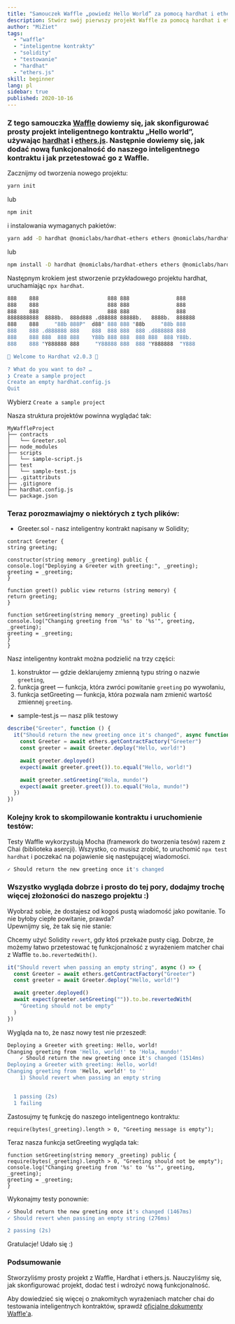 ```yaml
---
title: "Samouczek Waffle „powiedz Hello World” za pomocą hardhat i ethers"
description: Stwórz swój pierwszy projekt Waffle za pomocą hardhat i ethers.js
author: "MiZiet"
tags:
  - "waffle"
  - "inteligentne kontrakty"
  - "solidity"
  - "testowanie"
  - "hardhat"
  - "ethers.js"
skill: beginner
lang: pl
sidebar: true
published: 2020-10-16
---
```


### Z tego samouczka [Waffle](https://ethereum-waffle.readthedocs.io) dowiemy się, jak skonfigurować prosty projekt inteligentnego kontraktu „Hello world”, używając [hardhat](https://hardhat.org/) i [ethers.js](https://docs.ethers.io/v5/). Następnie dowiemy się, jak dodać nową funkcjonalność do naszego inteligentnego kontraktu i jak przetestować go z Waffle.

Zacznijmy od tworzenia nowego projektu:

```bash
yarn init
```

lub

```bash
npm init
```

i instalowania wymaganych pakietów:

```bash
yarn add -D hardhat @nomiclabs/hardhat-ethers ethers @nomiclabs/hardhat-waffle ethereum-waffle chai
```

lub

```bash
npm install -D hardhat @nomiclabs/hardhat-ethers ethers @nomiclabs/hardhat-waffle ethereum-waffle chai
```

Następnym krokiem jest stworzenie przykładowego projektu hardhat, uruchamiając `npx hardhat`.

```bash
888    888                      888 888               888
888    888                      888 888               888
888    888                      888 888               888
8888888888  8888b.  888d888 .d88888 88888b.   8888b.  888888
888    888     "88b 888P"  d88" 888 888 "88b     "88b 888
888    888 .d888888 888    888  888 888  888 .d888888 888
888    888 888  888 888    Y88b 888 888  888 888  888 Y88b.
888    888 "Y888888 888     "Y88888 888  888 "Y888888  "Y888

👷 Welcome to Hardhat v2.0.3 👷‍

? What do you want to do? …
❯ Create a sample project
Create an empty hardhat.config.js
Quit
```

Wybierz `Create a sample project`

Nasza struktura projektów powinna wyglądać tak:

```
MyWaffleProject
├── contracts
│   └── Greeter.sol
├── node_modules
├── scripts
│   └── sample-script.js
├── test
│   └── sample-test.js
├── .gitattributs
├── .gitignore
├── hardhat.config.js
└── package.json
```

### Teraz porozmawiajmy o niektórych z tych plików:

- Greeter.sol - nasz inteligentny kontrakt napisany w Solidity;

```solidity
contract Greeter {
string greeting;

constructor(string memory _greeting) public {
console.log("Deploying a Greeter with greeting:", _greeting);
greeting = _greeting;
}

function greet() public view returns (string memory) {
return greeting;
}

function setGreeting(string memory _greeting) public {
console.log("Changing greeting from '%s' to '%s'", greeting, _greeting);
greeting = _greeting;
}
}
```

Nasz inteligentny kontrakt można podzielić na trzy części:

1. konstruktor — gdzie deklarujemy zmienną typu string o nazwie `greeting`,
2. funkcja greet — funkcja, która zwróci powitanie `greeting` po wywołaniu,
3. funkcja setGreeting — funkcja, która pozwala nam zmienić wartość zmiennej `greeting`.

- sample-test.js — nasz plik testowy

```js
describe("Greeter", function () {
  it("Should return the new greeting once it's changed", async function () {
    const Greeter = await ethers.getContractFactory("Greeter")
    const greeter = await Greeter.deploy("Hello, world!")

    await greeter.deployed()
    expect(await greeter.greet()).to.equal("Hello, world!")

    await greeter.setGreeting("Hola, mundo!")
    expect(await greeter.greet()).to.equal("Hola, mundo!")
  })
})
```

### Kolejny krok to skompilowanie kontraktu i uruchomienie testów:

Testy Waffle wykorzystują Mocha (framework do tworzenia tesów) razem z Chai (biblioteka asercji). Wszystko, co musisz zrobić, to uruchomić `npx test hardhat` i poczekać na pojawienie się następującej wiadomości.

```bash
✓ Should return the new greeting once it's changed
```

### Wszystko wygląda dobrze i prosto do tej pory, dodajmy trochę więcej złożoności do naszego projektu :)

Wyobraź sobie, że dostajesz od kogoś pustą wiadomość jako powitanie. To nie byłoby ciepłe powitanie, prawda?  
Upewnijmy się, że tak się nie stanie:

Chcemy użyć Solidity `revert`, gdy ktoś przekaże pusty ciąg. Dobrze, że możemy łatwo przetestować tę funkcjonalność z wyrażeniem matcher chai z Waffle `to.bo.revertedWith()`.

```js
it("Should revert when passing an empty string", async () => {
  const Greeter = await ethers.getContractFactory("Greeter")
  const greeter = await Greeter.deploy("Hello, world!")

  await greeter.deployed()
  await expect(greeter.setGreeting("")).to.be.revertedWith(
    "Greeting should not be empty"
  )
})
```

Wygląda na to, że nasz nowy test nie przeszedł:

```bash
Deploying a Greeter with greeting: Hello, world!
Changing greeting from 'Hello, world!' to 'Hola, mundo!'
    ✓ Should return the new greeting once it's changed (1514ms)
Deploying a Greeter with greeting: Hello, world!
Changing greeting from 'Hello, world!' to ''
    1) Should revert when passing an empty string


  1 passing (2s)
  1 failing
```

Zastosujmy tę funkcję do naszego inteligentnego kontraktu:

```solidity
require(bytes(_greeting).length > 0, "Greeting message is empty");
```

Teraz nasza funkcja setGreeting wygląda tak:

```solidity
function setGreeting(string memory _greeting) public {
require(bytes(_greeting).length > 0, "Greeting should not be empty");
console.log("Changing greeting from '%s' to '%s'", greeting, _greeting);
greeting = _greeting;
}
```

Wykonajmy testy ponownie:

```bash
✓ Should return the new greeting once it's changed (1467ms)
✓ Should revert when passing an empty string (276ms)

2 passing (2s)
```

Gratulacje! Udało się :)

### Podsumowanie

Stworzyliśmy prosty projekt z Waffle, Hardhat i ethers.js. Nauczyliśmy się, jak skonfigurować projekt, dodać test i wdrożyć nową funkcjonalność.

Aby dowiedzieć się więcej o znakomitych wyrażeniach matcher chai do testowania inteligentnych kontraktów, sprawdź [oficjalne dokumenty Waffle'a](https://ethereum-waffle.readthedocs.io/en/latest/matchers.html).
